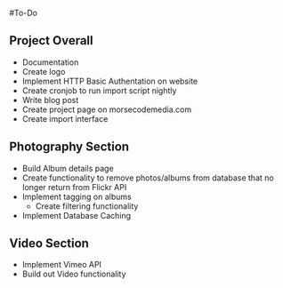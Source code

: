 #To-Do
## Project Overall
- Documentation
- Create logo
- Implement HTTP Basic Authentation on website
- Create cronjob to run import script nightly
- Write blog post
- Create project page on morsecodemedia.com
- Create import interface

## Photography Section
- Build Album details page
- Create functionality to remove photos/albums from database that no longer return from Flickr API
- Implement tagging on albums
	- Create filtering functionality
- Implement Database Caching
	
## Video Section
- Implement Vimeo API
- Build out Video functionality